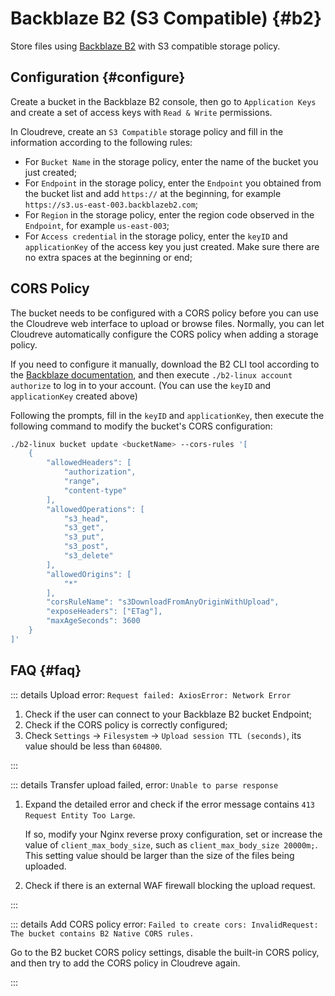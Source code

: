 # Backblaze B2 (S3 Compatible) {#b2}

Store files using [Backblaze B2](https://www.backblaze.com/b2/cloud-storage-pricing.html) with S3 compatible storage policy.

## Configuration {#configure}

Create a bucket in the Backblaze B2 console, then go to `Application Keys` and create a set of access keys with `Read & Write` permissions.

In Cloudreve, create an `S3 Compatible` storage policy and fill in the information according to the following rules:

- For `Bucket Name` in the storage policy, enter the name of the bucket you just created;
- For `Endpoint` in the storage policy, enter the `Endpoint` you obtained from the bucket list and add `https://` at the beginning, for example `https://s3.us-east-003.backblazeb2.com`;
- For `Region` in the storage policy, enter the region code observed in the `Endpoint`, for example `us-east-003`;
- For `Access credential` in the storage policy, enter the `keyID` and `applicationKey` of the access key you just created. Make sure there are no extra spaces at the beginning or end;

## CORS Policy

The bucket needs to be configured with a CORS policy before you can use the Cloudreve web interface to upload or browse files. Normally, you can let Cloudreve automatically configure the CORS policy when adding a storage policy.

If you need to configure it manually, download the B2 CLI tool according to the [Backblaze documentation](https://www.backblaze.com/docs/cloud-storage-command-line-tools), and then execute `./b2-linux account authorize` to log in to your account. (You can use the `keyID` and `applicationKey` created above)

Following the prompts, fill in the `keyID` and `applicationKey`, then execute the following command to modify the bucket's CORS configuration:

```bash
./b2-linux bucket update <bucketName> --cors-rules '[
    {
        "allowedHeaders": [
            "authorization",
            "range",
            "content-type"
        ],
        "allowedOperations": [
            "s3_head",
            "s3_get",
            "s3_put",
            "s3_post",
            "s3_delete"
        ],
        "allowedOrigins": [
            "*"
        ],
        "corsRuleName": "s3DownloadFromAnyOriginWithUpload",
        "exposeHeaders": ["ETag"],
        "maxAgeSeconds": 3600
    }
]'
```

## FAQ {#faq}

::: details Upload error: `Request failed: AxiosError: Network Error`

1. Check if the user can connect to your Backblaze B2 bucket Endpoint;
2. Check if the CORS policy is correctly configured;
3. Check `Settings` -> `Filesystem` -> `Upload session TTL (seconds)`, its value should be less than `604800`.

:::

::: details Transfer upload failed, error: `Unable to parse response`

1. Expand the detailed error and check if the error message contains `413 Request Entity Too Large`.

   If so, modify your Nginx reverse proxy configuration, set or increase the value of `client_max_body_size`, such as `client_max_body_size 20000m;`. This setting value should be larger than the size of the files being uploaded.

2. Check if there is an external WAF firewall blocking the upload request.

:::

::: details Add CORS policy error: `Failed to create cors: InvalidRequest: The bucket contains B2 Native CORS rules.`

Go to the B2 bucket CORS policy settings, disable the built-in CORS policy, and then try to add the CORS policy in Cloudreve again.

:::
